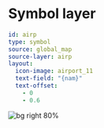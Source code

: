 # Symbol layer

```yaml
id: airp
type: symbol
source: global_map
source-layer: airp
layout:
  icon-image: airport_11
  text-field: "{nam}"
  text-offset:
    - 0
    - 0.6
```

![bg right 80%](./images/22_symbol_layer.png)
